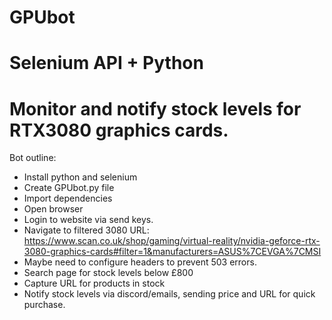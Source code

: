 # GPUbot

# Selenium API + Python

# Monitor and notify stock levels for RTX3080 graphics cards.

Bot outline:
- Install python and selenium
- Create GPUbot.py file
- Import dependencies 
- Open browser
- Login to website via send keys.
- Navigate to filtered 3080 URL: https://www.scan.co.uk/shop/gaming/virtual-reality/nvidia-geforce-rtx-3080-graphics-cards#filter=1&manufacturers=ASUS%7CEVGA%7CMSI
- Maybe need to configure headers to prevent 503 errors.
- Search page for stock levels below £800
- Capture URL for products in stock
- Notify stock levels via discord/emails, sending price and URL for quick purchase.
